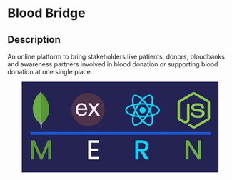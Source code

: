 # Blood Bridge




## Description
An online platform to bring stakeholders like patients, donors, bloodbanks and awareness partners involved in blood donation or supporting blood donation at one single place.
<p align="center">
  <img src="https://github.com/ChandnaM/picture/blob/main/mern.png">
</p>





